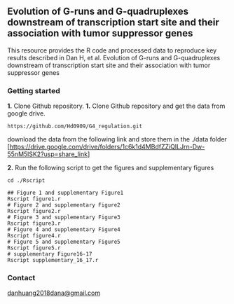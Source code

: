 Evolution of G-runs and G-quadruplexes downstream of transcription start site and their association with tumor suppressor genes
---------------------------------------------------------------------------------------
This resource provides the R code and processed data to reproduce key results described in Dan H, et al. Evolution of G-runs and G-quadruplexes downstream of transcription start site and their association with tumor suppressor genes
### Getting started
**1.** Clone Github repository. 
**1.** Clone Github repository and get the data from google drive. 
```
https://github.com/Hd0909/G4_regulation.git
```
download the data from the  following link and store them in the ./data folder
[https://drive.google.com/drive/folders/1c6k1d4MBdfZZiQILJrn-Dw-55nM5lSK2?usp=share_link]



**2.** Run the following script to get the figures and supplementary figures
```
cd ./Rscript

## Figure 1 and supplementary Figure1
Rscript figure1.r
# Figure 2 and supplementary Figure2
Rscript figure2.r
# Figure 3 and supplementary Figure3
Rscript figure3.r
# Figure 4 and supplementary Figure4
Rscript figure4.r
# Figure 5 and supplementary Figure5
Rscript figure5.r
# supplementary Figure16-17
Rscript supplementary_16_17.r
```
### Contact
danhuang2018dana@gmail.com
